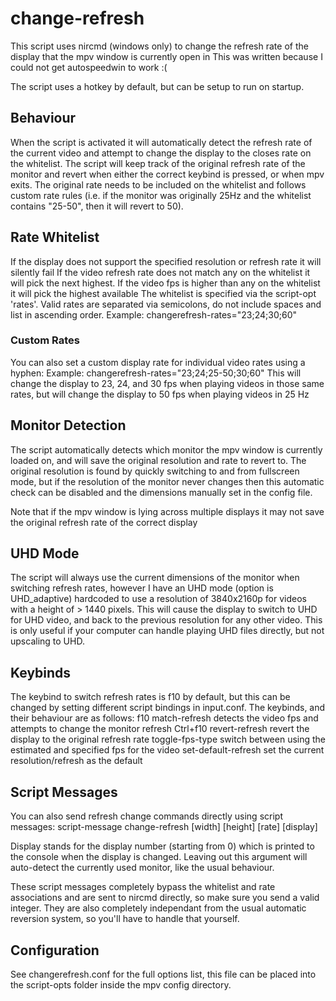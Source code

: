 # change-refresh

This script uses nircmd (windows only) to change the refresh rate of the display that the mpv window is currently open in
This was written because I could not get autospeedwin to work :(

The script uses a hotkey by default, but can be setup to run on startup.

## Behaviour
When the script is activated it will automatically detect the refresh rate of the current video and attempt to change the display
to the closes rate on the whitelist. The script will keep track of the original refresh rate of the monitor and revert when either the
correct keybind is pressed, or when mpv exits. The original rate needs to be included on the whitelist and follows
custom rate rules (i.e. if the monitor was originally 25Hz and the whitelist contains "25-50", then it will revert to 50).

## Rate Whitelist
If the display does not support the specified resolution or refresh rate it will silently fail
If the video refresh rate does not match any on the whitelist it will pick the next highest.
If the video fps is higher than any on the whitelist it will pick the highest available
The whitelist is specified via the script-opt 'rates'. Valid rates are separated via semicolons, do not include spaces and list in ascending order.
    Example:    changerefresh-rates="23;24;30;60"

### Custom Rates
You can also set a custom display rate for individual video rates using a hyphen:
    Example:    changerefresh-rates="23;24;25-50;30;60"
This will change the display to 23, 24, and 30 fps when playing videos in those same rates, but will change the display to 50 fps when
playing videos in 25 Hz

## Monitor Detection
The script automatically detects which monitor the mpv window is currently loaded on, and will save the original resolution and rate to revert to.
The original resolution is found by quickly switching to and from fullscreen mode, but if the resolution of the monitor never changes then this
automatic check can be disabled and the dimensions manually set in the config file.

Note that if the mpv window is lying across multiple displays it may not save the original refresh rate of the correct display

## UHD Mode
The script will always use the current dimensions of the monitor when switching refresh rates,
however I have an UHD mode (option is UHD_adaptive) hardcoded to use a resolution of 3840x2160p for videos with a height of > 1440 pixels.
This will cause the display to switch to UHD for UHD video, and back to the previous resolution for any other video. This is only useful if your computer
can handle playing UHD files directly, but not upscaling to UHD.


## Keybinds
The keybind to switch refresh rates is f10 by default, but this can be changed by setting different script bindings in input.conf.
The keybinds, and their behaviour are as follows:
    f10         match-refresh       detects the video fps and attempts to change the monitor refresh
    Ctrl+f10    revert-refresh      revert the display to the original refresh rate
                toggle-fps-type     switch between using the estimated and specified fps for the video
                set-default-refresh set the current resolution/refresh as the default

## Script Messages
You can also send refresh change commands directly using script messages:
    script-message change-refresh [width] [height] [rate] [display]

Display stands for the display number (starting from 0) which is printed to the console when the display is changed.
Leaving out this argument will auto-detect the currently used monitor, like the usual behaviour.

These script messages completely bypass the whitelist and rate associations and are sent to nircmd directly, so make sure you send a valid integer.
They are also completely independant from the usual automatic reversion system, so you'll have to handle that yourself.


## Configuration
See changerefresh.conf for the full options list, this file can be placed into the script-opts folder inside the mpv config directory.